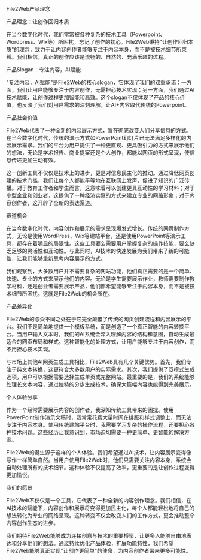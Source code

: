 File2Web产品理念

产品理念：让创作回归本质

在当今数字化时代，我们常常被各种复杂的技术工具（Powerpoint、Wordpress、Wix等）所困扰，忘记了创作的初心。File2Web秉持"让创作回归本质"的理念，致力于让内容创作者能够专注于内容本身，而不是被技术细节所束缚。我们相信，真正的创作应该是流畅的、自然的、充满乐趣的过程。

产品Slogan：专注内容，AI赋能

"专注内容，AI赋能"是File2Web的核心slogan，它体现了我们的双重承诺：一方面，我们让用户能够专注于内容创作，无需担心技术实现；另一方面，我们通过AI技术赋能，让创作过程更加智能和高效。这个slogan不仅体现了产品的核心价值，也反映了我们对用户需求的深刻理解，让AI+内容取代传统的Powerpoint。

产品社会价值

File2Web代表了一种全新的内容展示方式，旨在彻底改变人们分享信息的方式。在当今数字化时代，传统的演示方式如PowerPoint幻灯片已无法满足多样化的内容展示需求。我们的平台为用户提供了一种更直观、更具吸引力的方式来展示他们的想法，无论是学术报告、商业提案还是个人创作，都能以网页的形式呈现，使信息传递更加生动有效。

这一创新工具不仅仅是技术上的进步，更是对信息民主化的推动。通过降低网页创建的技术门槛，我们让每个人都能平等地在互联网上发声，促进了知识的广泛传播。对于教育工作者和学生而言，这意味着可以创建更具互动性的学习材料；对于小型企业和创业者，这提供了一种经济实惠的方式来建立专业的网络形象；对于内容创作者，这开辟了全新的表达渠道。

赛道机会

在当今数字化时代，内容创作和展示的需求呈现爆发式增长。传统的网页制作方式，无论是使用WordPress、Wix等建站平台，还是使用PowerPoint等演示工具，都存在着明显的局限性。这些工具要么需要用户掌握复杂的操作技能，要么缺乏足够的灵活性和互动性。与此同时，AI技术的快速发展为我们带来了新的可能性，让我们能够重新思考内容展示的方式。

我们观察到，大多数用户并不需要复杂的网站功能，他们真正需要的是一个简单、快速、专业的方式来展示他们的内容。无论是学生需要展示作业，教师需要制作教学材料，还是创业者需要展示产品，他们都希望能够专注于内容本身，而不是被技术细节所困扰。这就是File2Web的机会所在。

产品差异化

File2Web的与众不同之处在于它完全颠覆了传统的网页创建流程和内容展示的平台。我们不是简单地提供一个模板系统，而是创造了一个真正智能的内容转换平台。当用户输入文本时，我们的AI系统会深入理解内容的结构和意图，自动生成最适合的网页布局和样式。这种智能化的处理方式，让用户能够专注于内容创作，而不用担心技术实现。

与市场上其他AI网页生成工具相比，File2Web具有几个关键优势。首先，我们专注于纯文本转换，这更符合大多数用户的实际需求。其次，我们提供了双模式生成选项，用户可以根据需要选择生成单页或完整网站。最重要的是，我们的系统能够处理长文本内容，通过独特的分步生成技术，确保大篇幅内容也能得到完美展示。

个人体验分享

作为一个经常需要展示内容的创作者，我深知传统工具带来的困扰。使用PowerPoint制作演示文稿时，我常常花费大量时间在排版和样式调整上，而无法专注于内容本身。使用传统建站平台时，我需要学习复杂的操作流程，还要担心各种技术问题。这些经历让我意识到，市场迫切需要一种更简单、更智能的解决方案。

File2Web的诞生源于这样的个人体验。我们希望通过AI技术，让内容展示变得像写作一样简单自然。当用户使用File2Web时，他们只需要关注内容本身，系统会自动处理所有的技术细节。这种体验不仅提高了效率，更重要的是让创作过程变得更加愉悦。

我们的愿景

File2Web不仅仅是一个工具，它代表了一种全新的内容创作理念。我们相信，在AI技术的赋能下，内容创作和展示将变得更加民主化，每个人都能轻松地将自己的想法转化为专业的网络呈现。这种转变不仅会改变人们的工作方式，更会推动整个内容创作生态的进步。

我们期待File2Web能够成为连接创意与技术的重要桥梁，让更多人能够自由地表达和分享他们的想法。通过持续优化产品体验，扩展功能特性，我们希望File2Web能够真正实现"让创作更简单"的使命，为内容创作者带来更多可能性。 